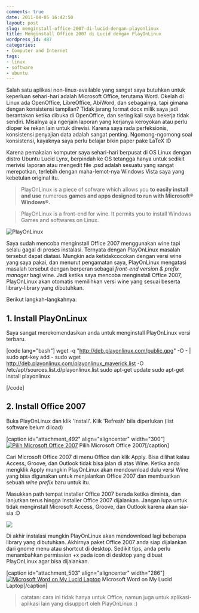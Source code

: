 ```yaml
---
comments: true
date: 2011-04-05 16:42:50
layout: post
slug: menginstall-office-2007-di-lucid-dengan-playonlinux
title: Menginstall Office 2007 di Lucid dengan PlayOnLinux
wordpress_id: 487
categories:
- Computer and Internet
tags:
- linux
- software
- ubuntu
---
```


Salah satu aplikasi non-linux-available yang sangat saya butuhkan untuk keperluan sehari-hari adalah Microsoft Office, terutama Word. Okelah di Linux ada OpenOffice, LibreOffice, AbiWord, dan sebagainya, tapi gimana dengan konsistensi tampilan? Tidak jarang format docx milik saya jadi berantakan ketika dibuka di OpenOffice, dan sering kali saya bekerja tidak sendiri. Misalnya aja ngerjain laporan yang kerjanya keroyokan atau perlu dioper ke rekan lain untuk direvisi. Karena saya rada perfeksionis, konsistensi penyajian data adalah sangat penting. Ngomong-ngomong soal konsistensi, kayaknya saya perlu belajar bikin paper pake LaTeX :D

<!-- more -->

Karena pemakaian komputer saya sehari-hari berpusat di OS Linux dengan distro Ubuntu Lucid Lynx, berpindah ke OS tetangga hanya untuk sedikit merivisi laporan atau mengedit file .psd adalah sesuatu yang sangat merepotkan, terlebih dengan maha-lemot-nya Windows Vista saya yang kebetulan original itu.


> PlayOnLinux is a piece of sofware which allows you **to easily install and use** numerous **games and apps designed to run with Microsoft® Windows®.**




> PlayOnLinux is a front-end for wine. It permits you to install Windows Games and softwares on Linux.


![PlayOnLinux](http://www.playonlinux.com/images/logos/logo48.png)

Saya sudah mencoba menginstall Office 2007 menggunakan wine tapi selalu gagal di proses instalasi. Ternyata dengan PlayOnLinux masalah tersebut dapat diatasi. Mungkin ada ketidakcocokan dengan versi wine yang saya pakai, dan menurut pengamatan saya, PlayOnLinux mengatasi masalah tersebut dengan berperan sebagai _front-end version & prefix manager_ bagi wine. Jadi ketika saya mencoba menginstall Office 2007, PlayOnLinux akan otomatis memilihkan versi wine yang sesuai beserta library-library yang dibutuhkan.



Berikut langkah-langkahnya:


## 1. Install PlayOnLinux


Saya sangat merekomendasikan anda untuk menginstall PlayOnLinux versi terbaru.

[code lang="bash"]
wget -q "http://deb.playonlinux.com/public.gpg" -O - | sudo apt-key add -
sudo wget http://deb.playonlinux.com/playonlinux_maverick.list -O /etc/apt/sources.list.d/playonlinux.list
sudo apt-get update
sudo apt-get install playonlinux

[/code]


## 2. Install Office 2007


Buka PlayOnLinux dan klik 'Install'. Klik 'Refresh' bila diperlukan (list software belum diload)

[caption id="attachment_492" align="aligncenter" width="300"][![Pilih Microsoft Office 2007](http://akhyar.net/uploads/playonlinux-1-300x233.png)](http://akhyar.net/uploads/playonlinux-1.png) Pilih Microsoft Office 2007[/caption]

Cari Microsoft Office 2007 di menu Office dan klik Apply. Bisa dilihat kalau Access, Groove, dan Outlook tidak bisa jalan di atas Wine. Ketika anda mengklik Apply mungkin PlayOnLinux akan mendownload dulu versi Wine yang bisa digunakan untuk menjalankan Office 2007 dan membuatkan sebuah _wine prefix_ baru untuk itu.

Masukkan path tempat installer Office 2007 berada ketika diminta, dan lanjutkan terus hingga Installer Office 2007 dijalankan. Jangan lupa untuk tidak menginstall Microsoft Access, Groove, dan Outlook karena akan sia-sia :D


![](http://akhyar.net/uploads/ms-2007-300x156.png)


Di akhir instalasi mungkin PlayOnLinux akan mendownload lagi beberapa library yang dibutuhkan. Akhirnya paket Office 2007 anda siap dijalankan dari gnome menu atau shortcut di desktop. Sedikit tips, anda perlu menambahkan permission +x pada icon di desktop yang dibuat PlayOnLinux agar bisa dijalankan.





[caption id="attachment_503" align="aligncenter" width="286"][![Microsoft Word on My Lucid Laptop](http://akhyar.net/uploads/word-on-lucid-286x300.jpg)](http://akhyar.net/uploads/word-on-lucid.jpg) Microsoft Word on My Lucid Laptop[/caption]


> catatan: cara ini tidak hanya untuk Office, namun juga untuk aplikasi-aplikasi lain yang disupport oleh PlayOnLinux :)
